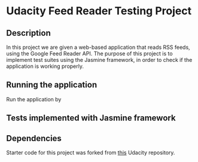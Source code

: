 # Udacity Feed Reader Testing Project

## Description

In this project we are given a web-based application that reads RSS feeds, using
the Google Feed Reader API. The purpose of this project is to implement test suites
using the Jasmine framework, in order to check if the application is working properly.


## Running the application

Run the application by 


## Tests implemented with Jasmine framework

## Dependencies

Starter code for this project was forked from [this](https://github.com/udacity/frontend-nanodegree-feedreader)
Udacity repository.